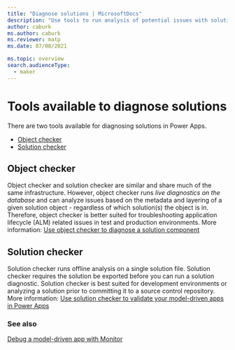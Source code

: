 ```yaml
---
title: "Diagnose solutions | MicrosoftDocs"
description: "Use tools to run analysis of potential issues with solutions and solution objects."
author: caburk
ms.author: caburk
ms.reviewer: matp
ms.date: 07/08/2021

ms.topic: overview
search.audienceType: 
  - maker
---
```


# Tools available to diagnose solutions

There are two tools available for diagnosing solutions in Power Apps.
- [Object checker](#object-checker)
- [Solution checker](#solution-checker)

## Object checker

Object checker and solution checker are similar and share much of the same infrastructure. However, object checker runs *live diagnostics on the database* and can analyze issues based on the metadata and layering of a given solution object - regardless of which solution(s) the object is in. Therefore, object checker is better suited for troubleshooting application lifecycle (ALM) related issues in test and production environments. More information: [Use object checker to diagnose a solution component](object-checker.md)

## Solution checker

Solution checker runs offline analysis on a single solution file. Solution checker requires the solution be exported before you can run a solution diagnostic. Solution checker is best suited for development environments or analyzing a solution prior to committing it to a source control repository. More information: [Use solution checker to validate your model-driven apps in Power Apps](use-powerapps-checker.md)

### See also
[Debug a model-driven app with Monitor](../monitor-modelapps.md)

